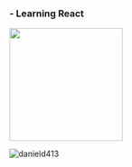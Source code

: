 
<h3> - Learning <strong>React</strong> </h3>
<img src="http://javadesde0.com/wp-content/uploads/logo-react.jpg" width="200" />
<p><img align="left" src="https://github-readme-stats.vercel.app/api/top-langs/?username=danield413&layout=compact" alt="danield413" /></p>

